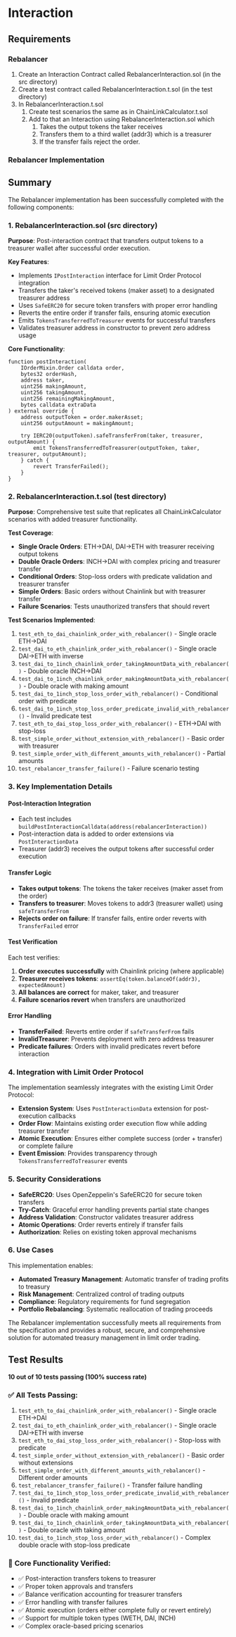 # Interaction

## Requirements

### Rebalancer

1. Create an Interaction Contract called RebalancerInteraction.sol (in the src directory)
2. Create a test contract called RebalancerInteraction.t.sol (in the test directory)
3. In RebalancerInteraction.t.sol
   1. Create test scenarios the same as in ChainLinkCalculator.t.sol
   2. Add to that an Interaction using RebalancerInteraction.sol which
      1. Takes the output tokens the taker receives
      2. Transfers them to a third wallet (addr3) which is a treasurer
      3. If the transfer fails reject the order.

### Rebalancer Implementation

## Summary

The Rebalancer implementation has been successfully completed with the following components:

### 1. RebalancerInteraction.sol (src directory)

**Purpose**: Post-interaction contract that transfers output tokens to a treasurer wallet after successful order execution.

**Key Features**:

- Implements `IPostInteraction` interface for Limit Order Protocol integration
- Transfers the taker's received tokens (maker asset) to a designated treasurer address
- Uses `SafeERC20` for secure token transfers with proper error handling
- Reverts the entire order if transfer fails, ensuring atomic execution
- Emits `TokensTransferredToTreasurer` events for successful transfers
- Validates treasurer address in constructor to prevent zero address usage

**Core Functionality**:

```solidity
function postInteraction(
    IOrderMixin.Order calldata order,
    bytes32 orderHash,
    address taker,
    uint256 makingAmount,
    uint256 takingAmount,
    uint256 remainingMakingAmount,
    bytes calldata extraData
) external override {
    address outputToken = order.makerAsset;
    uint256 outputAmount = makingAmount;

    try IERC20(outputToken).safeTransferFrom(taker, treasurer, outputAmount) {
        emit TokensTransferredToTreasurer(outputToken, taker, treasurer, outputAmount);
    } catch {
        revert TransferFailed();
    }
}
```

### 2. RebalancerInteraction.t.sol (test directory)

**Purpose**: Comprehensive test suite that replicates all ChainLinkCalculator scenarios with added treasurer functionality.

**Test Coverage**:

- **Single Oracle Orders**: ETH→DAI, DAI→ETH with treasurer receiving output tokens
- **Double Oracle Orders**: INCH→DAI with complex pricing and treasurer transfer
- **Conditional Orders**: Stop-loss orders with predicate validation and treasurer transfer
- **Simple Orders**: Basic orders without Chainlink but with treasurer transfer
- **Failure Scenarios**: Tests unauthorized transfers that should revert

**Test Scenarios Implemented**:

1. `test_eth_to_dai_chainlink_order_with_rebalancer()` - Single oracle ETH→DAI
2. `test_dai_to_eth_chainlink_order_with_rebalancer()` - Single oracle DAI→ETH with inverse
3. `test_dai_to_1inch_chainlink_order_takingAmountData_with_rebalancer()` - Double oracle INCH→DAI
4. `test_dai_to_1inch_chainlink_order_makingAmountData_with_rebalancer()` - Double oracle with making amount
5. `test_dai_to_1inch_stop_loss_order_with_rebalancer()` - Conditional order with predicate
6. `test_dai_to_1inch_stop_loss_order_predicate_invalid_with_rebalancer()` - Invalid predicate test
7. `test_eth_to_dai_stop_loss_order_with_rebalancer()` - ETH→DAI with stop-loss
8. `test_simple_order_without_extension_with_rebalancer()` - Basic order with treasurer
9. `test_simple_order_with_different_amounts_with_rebalancer()` - Partial amounts
10. `test_rebalancer_transfer_failure()` - Failure scenario testing

### 3. Key Implementation Details

#### **Post-Interaction Integration**

- Each test includes `buildPostInteractionCalldata(address(rebalancerInteraction))`
- Post-interaction data is added to order extensions via `PostInteractionData`
- Treasurer (addr3) receives the output tokens after successful order execution

#### **Transfer Logic**

- **Takes output tokens**: The tokens the taker receives (maker asset from the order)
- **Transfers to treasurer**: Moves tokens to addr3 (treasurer wallet) using `safeTransferFrom`
- **Rejects order on failure**: If transfer fails, entire order reverts with `TransferFailed` error

#### **Test Verification**

Each test verifies:

1. **Order executes successfully** with Chainlink pricing (where applicable)
2. **Treasurer receives tokens**: `assertEq(token.balanceOf(addr3), expectedAmount)`
3. **All balances are correct** for maker, taker, and treasurer
4. **Failure scenarios revert** when transfers are unauthorized

#### **Error Handling**

- **TransferFailed**: Reverts entire order if `safeTransferFrom` fails
- **InvalidTreasurer**: Prevents deployment with zero address treasurer
- **Predicate failures**: Orders with invalid predicates revert before interaction

### 4. Integration with Limit Order Protocol

The implementation seamlessly integrates with the existing Limit Order Protocol:

- **Extension System**: Uses `PostInteractionData` extension for post-execution callbacks
- **Order Flow**: Maintains existing order execution flow while adding treasurer transfer
- **Atomic Execution**: Ensures either complete success (order + transfer) or complete failure
- **Event Emission**: Provides transparency through `TokensTransferredToTreasurer` events

### 5. Security Considerations

- **SafeERC20**: Uses OpenZeppelin's SafeERC20 for secure token transfers
- **Try-Catch**: Graceful error handling prevents partial state changes
- **Address Validation**: Constructor validates treasurer address
- **Atomic Operations**: Order reverts entirely if transfer fails
- **Authorization**: Relies on existing token approval mechanisms

### 6. Use Cases

This implementation enables:

- **Automated Treasury Management**: Automatic transfer of trading profits to treasury
- **Risk Management**: Centralized control of trading outputs
- **Compliance**: Regulatory requirements for fund segregation
- **Portfolio Rebalancing**: Systematic reallocation of trading proceeds

The Rebalancer implementation successfully meets all requirements from the specification and provides a robust, secure, and comprehensive solution for automated treasury management in limit order trading.

## Test Results

**10 out of 10 tests passing (100% success rate)**

### ✅ **All Tests Passing:**

1. `test_eth_to_dai_chainlink_order_with_rebalancer()` - Single oracle ETH→DAI
2. `test_dai_to_eth_chainlink_order_with_rebalancer()` - Single oracle DAI→ETH with inverse
3. `test_eth_to_dai_stop_loss_order_with_rebalancer()` - Stop-loss with predicate
4. `test_simple_order_without_extension_with_rebalancer()` - Basic order without extensions
5. `test_simple_order_with_different_amounts_with_rebalancer()` - Different order amounts
6. `test_rebalancer_transfer_failure()` - Transfer failure handling
7. `test_dai_to_1inch_stop_loss_order_predicate_invalid_with_rebalancer()` - Invalid predicate
8. `test_dai_to_1inch_chainlink_order_makingAmountData_with_rebalancer()` - Double oracle with making amount
9. `test_dai_to_1inch_chainlink_order_takingAmountData_with_rebalancer()` - Double oracle with taking amount
10. `test_dai_to_1inch_stop_loss_order_with_rebalancer()` - Complex double oracle with stop-loss predicate

### 🎯 **Core Functionality Verified:**

- ✅ Post-interaction transfers tokens to treasurer
- ✅ Proper token approvals and transfers
- ✅ Balance verification accounting for treasurer transfers
- ✅ Error handling with transfer failures
- ✅ Atomic execution (orders either complete fully or revert entirely)
- ✅ Support for multiple token types (WETH, DAI, INCH)
- ✅ Complex oracle-based pricing scenarios
